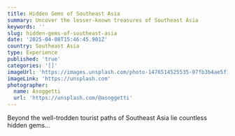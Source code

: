 ```yaml
---
title: Hidden Gems of Southeast Asia
summary: Uncover the lesser-known treasures of Southeast Asia
keywords: ''
slug: hidden-gems-of-southeast-asia
date: '2025-04-08T15:46:45.901Z'
country: Southeast Asia
type: Experience
published: 'true'
categories: '[]'
imageUrl: 'https://images.unsplash.com/photo-1476514525535-07fb3b4ae5f1'
imageLink: 'https://unsplash.com'
photographer:
  name: Asoggetti
  url: 'https://unsplash.com/@asoggetti'
---
```









Beyond the well-trodden tourist paths of Southeast Asia lie countless hidden gems...
